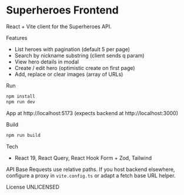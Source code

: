 # Superheroes Frontend

React + Vite client for the Superheroes API.

Features
- List heroes with pagination (default 5 per page)
- Search by nickname substring (client sends q param)
- View hero details in modal
- Create / edit hero (optimistic create on first page)
- Add, replace or clear images (array of URLs)

Run
```bash
npm install
npm run dev
```
App at http://localhost:5173 (expects backend at http://localhost:3000)

Build
```bash
npm run build
```

Tech
- React 19, React Query, React Hook Form + Zod, Tailwind

API Base
Requests use relative paths. If you host backend elsewhere, configure a proxy in `vite.config.ts` or adapt a fetch base URL helper.

License UNLICENSED

